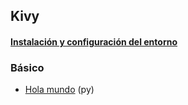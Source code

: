 ## Kivy

#### [Instalación y configuración del entorno](https://github.com/mondeja/fullstack/blob/master/frontend/src/001-entorno/python/kivy/config/install.md)

### Básico
- [Hola mundo](https://github.com/mondeja/fullstack/blob/master/frontend/src/basico/001-hola_mundo/kivy/hello_world.py) (py)